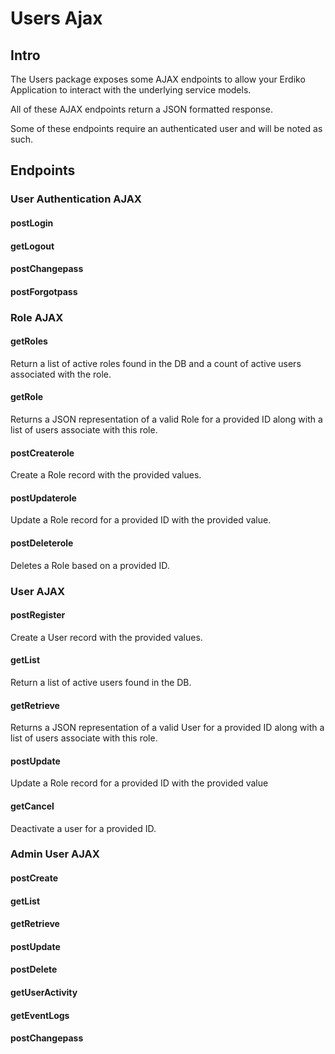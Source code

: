 # Users Ajax

## Intro

The Users package exposes some AJAX endpoints to allow your Erdiko Application to interact with the underlying service models. 

All of these AJAX endpoints return a JSON formatted response.

Some of these endpoints require an authenticated user and will be noted as such.

## Endpoints


### User Authentication AJAX

#### postLogin

#### getLogout

#### postChangepass

#### postForgotpass

### Role AJAX

#### getRoles

Return a list of active roles found in the DB and a count of active users associated with the role.

#### getRole

Returns a JSON representation of a valid Role for a provided ID
along with a list of users associate with this role.

#### postCreaterole

Create a Role record with the provided values.

#### postUpdaterole

Update a Role record for a provided ID with the provided value.

#### postDeleterole

Deletes a Role based on a provided ID.

### User AJAX

#### postRegister

Create a User record with the provided values.

#### getList

Return a list of active users found in the DB.

#### getRetrieve

Returns a JSON representation of a valid User for a provided ID along with a list of users associate with this role.

#### postUpdate

Update a Role record for a provided ID with the provided value

#### getCancel

Deactivate a user for a provided ID.

### Admin User AJAX

#### postCreate

#### getList

#### getRetrieve

#### postUpdate

#### postDelete

#### getUserActivity

#### getEventLogs

#### postChangepass


